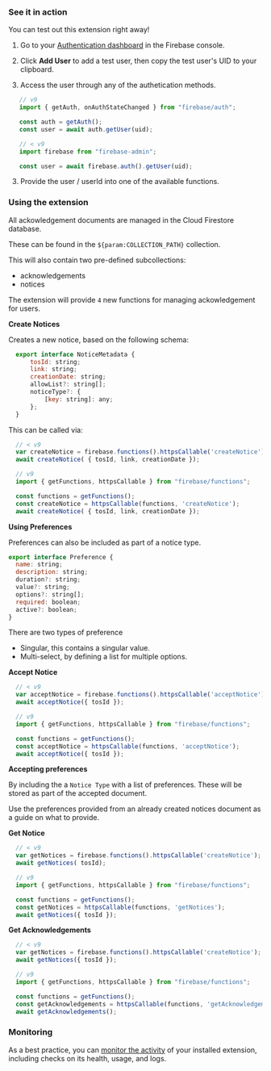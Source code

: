 ### See it in action

You can test out this extension right away!

1. Go to your [Authentication dashboard](https://console.firebase.google.com/project/${param:PROJECT_ID}/authentication/users) in the Firebase console.

1. Click **Add User** to add a test user, then copy the test user's UID to your clipboard.

2. Access the user through any of the authetication methods.

```js
   // v9
   import { getAuth, onAuthStateChanged } from "firebase/auth";

   const auth = getAuth();
   const user = await auth.getUser(uid);
```

```js
   // < v9
   import firebase from "firebase-admin";

   const user = await firebase.auth().getUser(uid);
```

3. Provide the user / userId into one of the available functions.

### Using the extension

All ackowledgement documents are managed in the Cloud Firestore database.

These can be found in the `${param:COLLECTION_PATH}` collection.

This will also contain two pre-defined subcollections:

- acknowledgements
- notices

The extension will provide `4` new functions for managing ackowledgement for users.

**Create Notices**

  Creates a new notice, based on the following schema:

  ```js
    export interface NoticeMetadata {
        tosId: string;
        link: string;
        creationDate: string;
        allowList?: string[];
        noticeType?: {
            [key: string]: any;
        };
    }
  ```

  This can be called via:

  ```js
    // < v9
    var createNotice = firebase.functions().httpsCallable('createNotice');
    await createNotice( { tosId, link, creationDate });
  ```

  ```js
    // v9
    import { getFunctions, httpsCallable } from "firebase/functions";

    const functions = getFunctions();
    const createNotice = httpsCallable(functions, 'createNotice');
    await createNotice( { tosId, link, creationDate });
  ```

  **Using Preferences**

  Preferences can also be included as part of a notice type.

  ```js
  export interface Preference {
    name: string;
    description: string;
    duration?: string;
    value?: string;
    options?: string[];
    required: boolean;
    active?: boolean;
}
  ```

  There are two types of preference

- Singular, this contains a singular value.
- Multi-select, by defining a list for multiple options.

**Accept Notice**

  ```js
    // < v9
    var acceptNotice = firebase.functions().httpsCallable('acceptNotice');
    await acceptNotice({ tosId });
  ```

  ```js
    // v9
    import { getFunctions, httpsCallable } from "firebase/functions";

    const functions = getFunctions();
    const acceptNotice = httpsCallable(functions, 'acceptNotice');
    await acceptNotice({ tosId });
  ```

**Accepting preferences**

  By including the a `Notice Type` with a list of preferences. These will be stored as part of the accepted document.

  Use the preferences provided from an already created notices document as a guide on what to provide.

**Get Notice**

  ```js
    // < v9
    var getNotices = firebase.functions().httpsCallable('createNotice');
    await getNotices( tosId);
  ```

  ```js
    // v9
    import { getFunctions, httpsCallable } from "firebase/functions";

    const functions = getFunctions();
    const getNotices = httpsCallable(functions, 'getNotices');
    await getNotices({ tosId });
  ```

**Get Acknowledgements**

  ```js
    // < v9
    var getNotices = firebase.functions().httpsCallable('createNotice');
    await getNotices({ tosId });
  ```

  ```js
    // v9
    import { getFunctions, httpsCallable } from "firebase/functions";

    const functions = getFunctions();
    const getAcknowledgements = httpsCallable(functions, 'getAcknowledgements');
    await getAcknowledgements();
  ```

### Monitoring

As a best practice, you can [monitor the activity](https://firebase.google.com/docs/extensions/manage-installed-extensions#monitor) of your installed extension, including checks on its health, usage, and logs.
